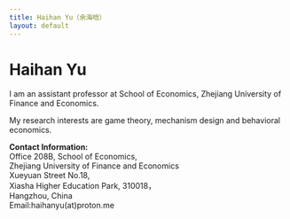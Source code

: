 ```yaml
---
title: Haihan Yu（余海晗）
layout: default
---
```


# Haihan Yu

I am an assistant professor at School of Economics, Zhejiang  University of Finance and Economics. 


My research interests are game theory, mechanism design and behavioral economics. 




<p><strong>Contact Information: </strong><br/>
Office 208B, School of Economics,<br/>
Zhejiang University of Finance and Economics<br/>
Xueyuan Street No.18,<br/>
Xiasha Higher Education Park, 310018，<br/>
Hangzhou, China<br/>
Email:haihanyu(at)proton.me</p>

